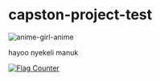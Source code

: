 # capston-project-test

![anime-girl-anime](https://github.com/user-attachments/assets/e96171f7-cdd6-43e8-af52-4de7beadecb2)

hayoo nyekeli manuk

<a href="https://info.flagcounter.com/FTJF"><img src="https://s01.flagcounter.com/count2/FTJF/bg_FFFFFF/txt_000000/border_CCCCCC/columns_2/maxflags_10/viewers_0/labels_0/pageviews_0/flags_0/percent_0/" alt="Flag Counter" border="0"></a>
